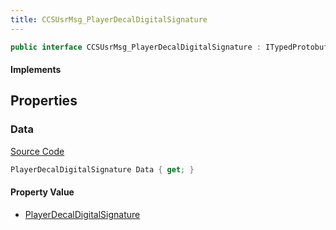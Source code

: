 ```yaml
---
title: CCSUsrMsg_PlayerDecalDigitalSignature
---
```


```csharp
public interface CCSUsrMsg_PlayerDecalDigitalSignature : ITypedProtobuf<CCSUsrMsg_PlayerDecalDigitalSignature>, INativeHandle, INetMessage<CCSUsrMsg_PlayerDecalDigitalSignature>, IDisposable
```

#### Implements

## Properties

### Data

[Source Code](https://github.com/swiftly-solution/swiftlys2/blob/main/managed/src/SwiftlyS2.Generated/Protobufs/Interfaces/CCSUsrMsg_PlayerDecalDigitalSignature.cs#L18)

```csharp
PlayerDecalDigitalSignature Data { get; }
```

#### Property Value

- [PlayerDecalDigitalSignature](/docs/api/shared/protobufdefinitions/playerdecaldigitalsignature)


